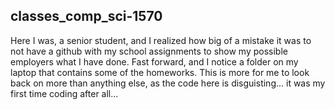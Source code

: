 ## classes_comp_sci-1570
Here I was, a senior student, and I realized how big of a mistake it was to not have a github with my school assignments to show my possible employers what I have done.
Fast forward, and I notice a folder on my laptop that contains some of the homeworks. This is more for me to look back on more than anything else, as the code here is disguisting... it was my first time coding after all...
